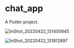 # chat_app

A Flutter project.

![InShot_20220422_131400845](https://user-images.githubusercontent.com/81470344/164673315-a223e869-d639-4c94-9c86-5167ac7558b8.jpg)

![InShot_20220422_131812897](https://user-images.githubusercontent.com/81470344/164671999-9a382bdc-ecc3-4568-bc1a-cf39564217c1.jpg)
